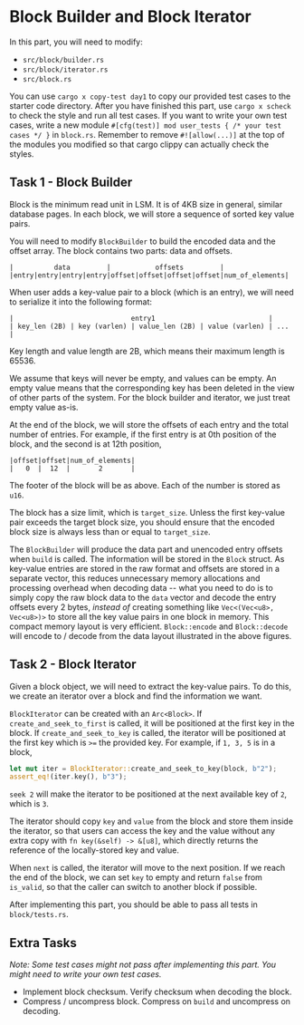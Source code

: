 # Block Builder and Block Iterator

<!-- toc -->

In this part, you will need to modify:

* `src/block/builder.rs`
* `src/block/iterator.rs`
* `src/block.rs`

You can use `cargo x copy-test day1` to copy our provided test cases to the starter code directory. After you have
finished this part, use `cargo x scheck` to check the style and run all test cases. If you want to write your own
test cases, write a new module `#[cfg(test)] mod user_tests { /* your test cases */ }` in `block.rs`. Remember to remove
`#![allow(...)]` at the top of the modules you modified so that cargo clippy can actually check the styles.

## Task 1 - Block Builder

Block is the minimum read unit in LSM. It is of 4KB size in general, similar database pages. In each block, we will
store a sequence of sorted key value pairs.

You will need to modify `BlockBuilder` to build the encoded data and the offset array. The block contains two parts:
data and offsets.

```
|          data         |           offsets         |
|entry|entry|entry|entry|offset|offset|offset|offset|num_of_elements|
```

When user adds a key-value pair to a block (which is an entry), we will need to serialize it into the following format:

```
|                             entry1                            |
| key_len (2B) | key (varlen) | value_len (2B) | value (varlen) | ... |
```

Key length and value length are 2B, which means their maximum length is 65536.

We assume that keys will never be empty, and values can be empty. An empty value means that the corresponding key has
been deleted in the view of other parts of the system. For the block builder and iterator, we just treat empty value
as-is.

At the end of the block, we will store the offsets of each entry and the total number of entries. For example, if
the first entry is at 0th position of the block, and the second is at 12th position,

```
|offset|offset|num_of_elements|
|   0  |  12  |       2       |
```

The footer of the block will be as above. Each of the number is stored as `u16`.

The block has a size limit, which is `target_size`. Unless the first key-value pair exceeds the target block size, you
should ensure that the encoded block size is always less than or equal to `target_size`.

The `BlockBuilder` will produce the data part and unencoded entry offsets when `build` is called. The information will
be stored in the `Block` struct. As key-value entries are stored in the raw format and offsets are stored in a separate
vector, this reduces unnecessary memory allocations and processing overhead when decoding data -- what you need to do
is to simply copy the raw block data to the `data` vector and decode the entry offsets every 2 bytes, *instead of*
creating something like `Vec<(Vec<u8>, Vec<u8>)>` to store all the key value pairs in one block in memory. This compact
memory layout is very efficient. `Block::encode` and `Block::decode` will encode to / decode from the data layout
illustrated in the above figures.

## Task 2 - Block Iterator

Given a block object, we will need to extract the key-value pairs. To do this, we create an iterator over a block and
find the information we want.

`BlockIterator` can be created with an `Arc<Block>`. If `create_and_seek_to_first` is called, it will be positioned at
the first key in the block. If `create_and_seek_to_key` is called, the iterator will be positioned at the first key which
is `>=` the provided key. For example, if `1, 3, 5` is in a block,

```rust
let mut iter = BlockIterator::create_and_seek_to_key(block, b"2");
assert_eq!(iter.key(), b"3");
```

`seek 2` will make the iterator to be positioned at the next available key of `2`, which is `3`.

The iterator should copy `key` and `value` from the block and store them inside the iterator, so that users can access
the key and the value without any extra copy with `fn key(&self) -> &[u8]`, which directly returns the reference of the
locally-stored key and value.

When `next` is called, the iterator will move to the next position. If we reach the end of the block, we can set `key`
to empty and return `false` from `is_valid`, so that the caller can switch to another block if possible.

After implementing this part, you should be able to pass all tests in `block/tests.rs`.

## Extra Tasks

*Note: Some test cases might not pass after implementing this part. You might need to write your own test cases.*

* Implement block checksum. Verify checksum when decoding the block.
* Compress / uncompress block. Compress on `build` and uncompress on decoding.
